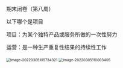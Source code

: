 期末闭卷（第八周）

以下哪个是项目

项目：为某个独特产品或服务所做的一次性努力

运营：是一种生产重复性结果的持续性工作

<img src="工程经济与项目管理.assets/image-20220305105734321.png" alt="image-20220305105734321" style="zoom:67%;" />

<img src="工程经济与项目管理.assets/image-20220305110003405.png" alt="image-20220305110003405" style="zoom:67%;" />

